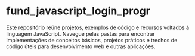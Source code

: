 # fund_javascript_login_progr
Este repositório reúne projetos, exemplos de código e recursos voltados à linguagem JavaScript. Navegue pelas pastas para encontrar implementações de conceitos básicos, projetos práticos e trechos de código úteis para desenvolvimento web e outras aplicações.
